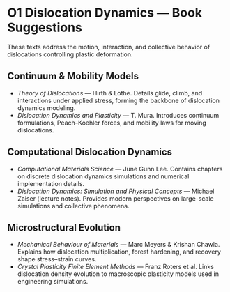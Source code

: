 # O1 Dislocation Dynamics — Book Suggestions

These texts address the motion, interaction, and collective behavior of dislocations controlling plastic deformation.

## Continuum & Mobility Models
- *Theory of Dislocations* — Hirth & Lothe. Details glide, climb, and interactions under applied stress, forming the backbone of dislocation dynamics modeling.
- *Dislocation Dynamics and Plasticity* — T. Mura. Introduces continuum formulations, Peach–Koehler forces, and mobility laws for moving dislocations.

## Computational Dislocation Dynamics
- *Computational Materials Science* — June Gunn Lee. Contains chapters on discrete dislocation dynamics simulations and numerical implementation details.
- *Dislocation Dynamics: Simulation and Physical Concepts* — Michael Zaiser (lecture notes). Provides modern perspectives on large-scale simulations and collective phenomena.

## Microstructural Evolution
- *Mechanical Behaviour of Materials* — Marc Meyers & Krishan Chawla. Explains how dislocation multiplication, forest hardening, and recovery shape stress–strain curves.
- *Crystal Plasticity Finite Element Methods* — Franz Roters et al. Links dislocation density evolution to macroscopic plasticity models used in engineering simulations.
